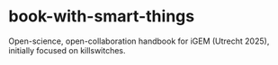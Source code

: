 # book-with-smart-things
Open-science, open-collaboration handbook for iGEM (Utrecht 2025), initially focused on killswitches.
